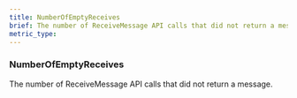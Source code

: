 ```yaml
---
title: NumberOfEmptyReceives
brief: The number of ReceiveMessage API calls that did not return a message.
metric_type:
---
```

### NumberOfEmptyReceives

The number of ReceiveMessage API calls that did not return a message.

